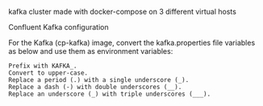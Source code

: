 kafka cluster made with docker-compose on 3 different virtual hosts


Confluent Kafka configuration

For the Kafka (cp-kafka) image, convert the kafka.properties file variables as below and use them as environment variables:

    Prefix with KAFKA_.
    Convert to upper-case.
    Replace a period (.) with a single underscore (_).
    Replace a dash (-) with double underscores (__).
    Replace an underscore (_) with triple underscores (___).
